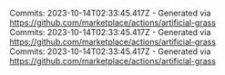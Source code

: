 Commits: 2023-10-14T02:33:45.417Z - Generated via https://github.com/marketplace/actions/artificial-grass
<br>
Commits: 2023-10-14T02:33:45.417Z - Generated via https://github.com/marketplace/actions/artificial-grass
<br>
Commits: 2023-10-14T02:33:45.417Z - Generated via https://github.com/marketplace/actions/artificial-grass
<br>
